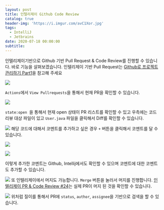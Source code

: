 ```yaml
---
layout: post
title: 인텔리제이 Github Code Review
catalog: true
header-img: 'https://i.imgur.com/avC1Xor.jpg'
tags:
  - IntelliJ
  - Jetbrains
date: 2020-07-18 00:00:00
subtitle:
---
```



인텔리제이기반으로 Github 기반 Pull Request & Code Review를 진행할 수 있습니다. 바로 기능을 살펴보겠습니다. 인텔리제이 기반 Pull Request는 [Github로 프로젝트 관리하기 Part1](https://cheese10yun.github.io/github-proejct/#pull-requestcode-review-1)을 참고해 주세요

![](https://raw.githubusercontent.com/cheese10yun/github-project-management/master/images//intellij-pr-3.png)

`Actions`에서 `View Pullrequests`을 통해서 현재 PR을 확인할 수 있습니다.


![](https://raw.githubusercontent.com/cheese10yun/github-project-management/master/images//intellij-pr-4.png)

`state:open `을 통해서 현재 open 상태이 PR 리스트를 확인할 수 있고 우측에는 코드 리뷰 대상 파일이 있고 `User.java` 파일을 클릭해서 Diff를 확인할 수 있습니다.

![](https://raw.githubusercontent.com/cheese10yun/github-project-management/master/images//intellij-pr-5.png)
해당 코드에 대해서 코멘트를 추가하고 싶은 경우 `+` 버튼을 클릭해서 코멘트를 달 수 있습니다.

![](https://raw.githubusercontent.com/cheese10yun/github-project-management/master/images//intellij-pr-6.png)

![](https://raw.githubusercontent.com/cheese10yun/github-project-management/master/images//intellij-pr-7.png)

이렇게 추가한 코멘트는 Github, Intellij에서도 확인할 수 있으며 코멘트에 대한 코멘트도 추가할 수 있습니다.

![](https://raw.githubusercontent.com/cheese10yun/github-project-management/master/images//intellij-pr-8.png)
또 인텔리제이에서 머지도 가능합니다. `Merge` 버튼을 눌러서 머지를 진행합니다. [인텔리제이 PR & Code Review #24](https://github.com/cheese10yun/github-project-management/pull/24)는 실제 PR이 머지 된 것을 확인할 수 있습니다.

![](https://raw.githubusercontent.com/cheese10yun/github-project-management/master/images//intellij-pr-9.png)
위처럼 질이를 통해서 PR에 `status`, `author`, `assignee`을 기반으로 검색을 할 수 있습니다.